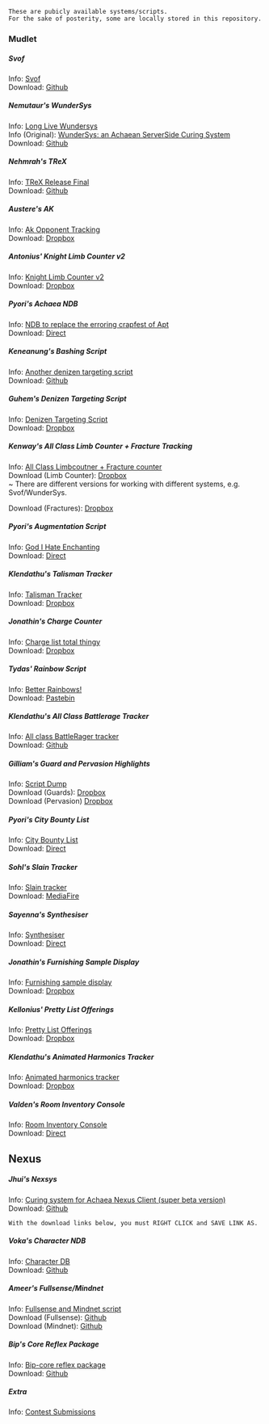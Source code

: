     These are pubicly available systems/scripts.
    For the sake of posterity, some are locally stored in this repository.

### Mudlet
  
##### Svof
   Info: [Svof](https://forums.achaea.com/discussion/3976)  
   Download: [Github](https://github.com/svof/svof/archive/in-client-svof.zip)  

##### Nemutaur's WunderSys
   Info: [Long Live Wundersys](https://forums.achaea.com/discussion/4930)  
   Info (Original): [WunderSys: an Achaean ServerSide Curing System](https://forums.achaea.com/discussion/2249)  
   Download: [Github](https://github.com/tynil/WunderSys/releases)  

##### Nehmrah's TReX
   Info: [TReX Release Final](https://forums.achaea.com/discussion/5648)  
   Download: [Github](https://github.com/shanesrasmussen/TReX-/releases)  

##### Austere's AK
   Info: [Ak Opponent Tracking](https://forums.achaea.com/discussion/3314)  
   Download: [Dropbox](https://www.dropbox.com/sh/m6dnd61o8ncc5oe/AAAmY0FPLzuIDaYKDH0WVHsEa?dl=0)  
   
#####  Antonius' Knight Limb Counter v2
   Info: [Knight Limb Counter v2](https://forums.achaea.com/discussion/4480)  
   Download: [Dropbox](https://www.dropbox.com/s/ozo2z11kopf8xqv/Antonius%20Targetting.mpackage.zip?dl=0)  

#####  Pyori's Achaea NDB
   Info: [NDB to replace the erroring crapfest of Apt](https://forums.achaea.com/discussion/6856)  
   Download: [Direct](https://us.v-cdn.net/5019940/uploads/editor/c7/rkqx0er5pvjp.zip)  

#####  Keneanung's Bashing Script
   Info: [Another denizen targeting script](https://forums.achaea.com/discussion/1533)  
   Download: [Github](http://achaeabashingscript.github.io/Bashing/)  

#####  Guhem's Denizen Targeting Script
   Info: [Denizen Targeting Script](https://forums.achaea.com/discussion/1501)  
   Download: [Dropbox](http://dl.dropboxusercontent.com/s/zga0ik6rg8cv7uw/Huntingv0.6.xml?dl=1)  

##### Kenway's All Class Limb Counter + Fracture Tracking
   Info: [All Class Limbcoutner + Fracture counter](https://forums.achaea.com/discussion/3114)  
   Download (Limb Counter): [Dropbox](https://www.dropbox.com/s/4mm3lsw5edbfhrf/KSLC%203-29-17.zip?dl=0)  
   ~ There are different versions for working with different systems, e.g. Svof/WunderSys.
      
   Download (Fractures): [Dropbox](https://www.dropbox.com/s/x2qkze4k4i9dl7q/Aff%20Relapsing.zip?dl=0)  

##### Pyori's Augmentation Script
   Info: [God I Hate Enchanting](https://forums.achaea.com/discussion/6764)  
   Download: [Direct](https://us.v-cdn.net/5019940/uploads/editor/lc/v825n0mgklpq.zip)

##### Klendathu's Talisman Tracker
   Info: [Talisman Tracker](https://forums.achaea.com/discussion/2855)  
   Download: [Dropbox](https://www.dropbox.com/s/1v3t2ulv4bqdr85/talitracker.xml?dl=1)  

##### Jonathin's Charge Counter
   Info: [Charge list total thingy](https://forums.achaea.com/discussion/6151)  
   Download: [Dropbox](https://www.dropbox.com/s/3jweb84ytodb3c9/chargeList.zip?dl=0)  

##### Tydas' Rainbow Script
   Info: [Better Rainbows!](https://forums.achaea.com/discussion/5323)  
   Download: [Pastebin](https://pastebin.com/HFESm9XB)  

##### Klendathu's All Class Battlerage Tracker
   Info: [All class BattleRager tracker](https://forums.achaea.com/discussion/3691)  
   Download: [Github](https://github.com/PapaGuacamole/rageGUI)  

##### Gilliam's Guard and Pervasion Highlights
   Info: [Script Dump](https://forums.achaea.com/discussion/6266)  
   Download (Guards): [Dropbox](https://www.dropbox.com/s/h7877oj0vbgbjd6/Guards.xml?dl=0)  
   Download (Pervasion) [Dropbox](https://www.dropbox.com/s/fsowjo84b0bwztf/Pervasion.xml?dl=0)  
   
##### Pyori's City Bounty List
   Info: [City Bounty List](https://forums.achaea.com/discussion/5960)  
   Download: [Direct](https://us.v-cdn.net/5019940/uploads/editor/iq/ecimlvowlob8.zip)  
   
##### Sohl's Slain Tracker
   Info: [Slain tracker](https://forums.achaea.com/discussion/5913)  
   Download: [MediaFire](http://www.mediafire.com/file/aefbx658j5nb6zi/slain_vs2.xml/file)  
   
##### Sayenna's Synthesiser
   Info: [Synthesiser](https://forums.achaea.com/discussion/5741)  
   Download: [Direct](https://us.v-cdn.net/5019940/uploads/editor/hr/43raqtnu3x5c.zip)  
   
##### Jonathin's Furnishing Sample Display
   Info: [Furnishing sample display](https://forums.achaea.com/discussion/5661)  
   Download: [Dropbox](https://www.dropbox.com/s/fmckan2amh7sz2f/furnishing%20sample%20display%202.0.xml?dl=0)  
   
##### Kellonius' Pretty List Offerings
   Info: [Pretty List Offerings](https://forums.achaea.com/discussion/5246)  
   Download: [Dropbox](https://www.dropbox.com/sh/d10gfqj7dln6o63/AAD0If7zGK2FKNJ6cz2Xflsna?dl=0)  
    
##### Klendathu's Animated Harmonics Tracker
   Info: [Animated harmonics tracker](https://forums.achaea.com/discussion/2941)  
   Download: [Dropbox](https://www.dropbox.com/s/8i591omezeby2n7/bard_animated_harmonic_tracker.xml?dl=0)  
    
##### Valden's Room Inventory Console
   Info: [Room Inventory Console](https://forums.achaea.com/discussion/839)  
   Download: [Direct](https://drive.google.com/uc?export=download&confirm=&id=0B2lK7_aO50boeGtyazhKY1pUUTA)  

## Nexus

##### Jhui's Nexsys
   Info: [Curing system for Achaea Nexus Client (super beta version)](https://forums.achaea.com/discussion/5020)  
   Download: [Github](https://raw.githubusercontent.com/VinzentObuun/TTG/master/archive/Nexsys.zip)  

    With the download links below, you must RIGHT CLICK and SAVE LINK AS.

##### Voka's Character NDB
   Info: [Character DB](https://forums.achaea.com/discussion/6527)  
   Download: [Github](https://raw.githubusercontent.com/VinzentObuun/TTG/master/archive/Character_DB.nxs)  

##### Ameer's Fullsense/Mindnet
   Info: [Fullsense and Mindnet script](https://forums.achaea.com/discussion/6205)  
   Download (Fullsense): [Github](https://raw.githubusercontent.com/VinzentObuun/TTG/master/archive/Reflex_Package_Fullsense_2018-1-30.nxs)  
   Download (Mindnet): [Github](https://raw.githubusercontent.com/VinzentObuun/TTG/master/archive/Reflex_Package_Mindnet_2018-1-30.nxs)  

##### Bip's Core Reflex Package
   Info: [Bip-core reflex package](https://forums.achaea.com/discussion/5004)  
   Download: [Github](https://raw.githubusercontent.com/VinzentObuun/TTG/master/archive/Reflex_Package_Bip-core_2016-8-28.nxs)  

##### Extra
   Info: [Contest Submissions](https://forums.achaea.com/discussion/6062)
